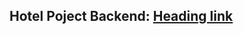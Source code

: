 Hotel Poject Backend: [Heading link]([https://github.com/pandao/editor.md](https://github.com/bahadirct/HotelsProject) "Heading link")
-------------
